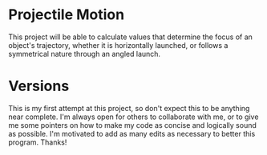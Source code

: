 # Projectile Motion

This project will be able to calculate values that determine the focus of an object's
trajectory, whether it is horizontally launched, or follows a symmetrical nature through
an angled launch.

# Versions

This is my first attempt at this project, so don't expect this to be anything near complete.
I'm always open for others to collaborate with me, or to give me some pointers on how to make
my code as concise and logically sound as possible. I'm motivated to add as many edits as necessary
to better this program. Thanks!

